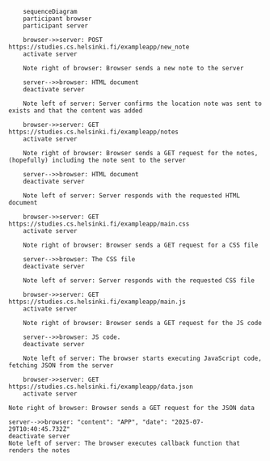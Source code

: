 ```mermaid
    sequenceDiagram
    participant browser
    participant server
    
    browser->>server: POST https://studies.cs.helsinki.fi/exampleapp/new_note
    activate server

    Note right of browser: Browser sends a new note to the server

    server-->>browser: HTML document
    deactivate server
    
    Note left of server: Server confirms the location note was sent to exists and that the content was added

    browser->>server: GET https://studies.cs.helsinki.fi/exampleapp/notes
    activate server

    Note right of browser: Browser sends a GET request for the notes, (hopefully) including the note sent to the server

    server-->>browser: HTML document
    deactivate server

    Note left of server: Server responds with the requested HTML document
    
    browser->>server: GET https://studies.cs.helsinki.fi/exampleapp/main.css
    activate server

    Note right of browser: Browser sends a GET request for a CSS file

    server-->>browser: The CSS file
    deactivate server
    
    Note left of server: Server responds with the requested CSS file
    
    browser->>server: GET https://studies.cs.helsinki.fi/exampleapp/main.js
    activate server

    Note right of browser: Browser sends a GET request for the JS code

    server-->>browser: JS code.
    deactivate server

    Note left of server: The browser starts executing JavaScript code, fetching JSON from the server

    browser->>server: GET https://studies.cs.helsinki.fi/exampleapp/data.json
    activate server
```
    Note right of browser: Browser sends a GET request for the JSON data

    server-->>browser: "content": "APP", "date": "2025-07-29T10:40:45.732Z"
    deactivate server
    Note left of server: The browser executes callback function that renders the notes
